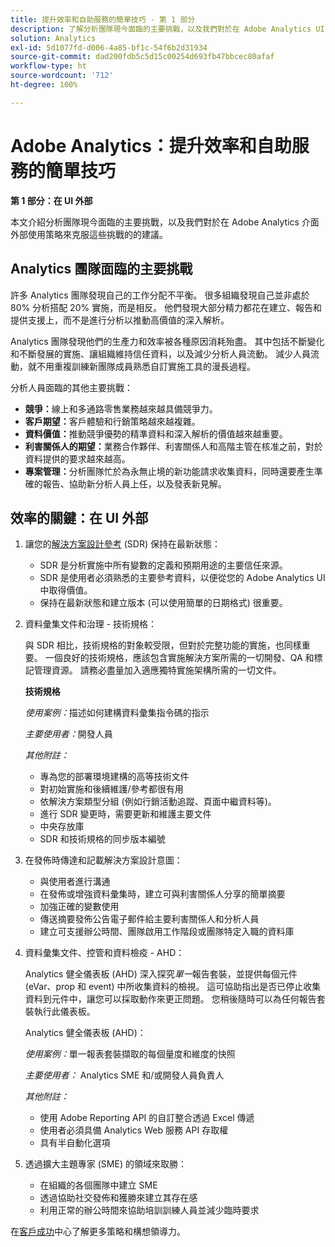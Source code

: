 ```yaml
---
title: 提升效率和自助服務的簡單技巧 - 第 1 部分
description: 了解分析團隊現今面臨的主要挑戰，以及我們對於在 Adobe Analytics UI 外部使用策略來克服這些挑戰的建議。
solution: Analytics
exl-id: 5d1077fd-d006-4a85-bf1c-54f6b2d31934
source-git-commit: dad200fdb5c5d15c00254d693fb47bbcec80afaf
workflow-type: ht
source-wordcount: '712'
ht-degree: 100%

---
```


# Adobe Analytics：提升效率和自助服務的簡單技巧

**第 1 部分：在 UI 外部**

本文介紹分析團隊現今面臨的主要挑戰，以及我們對於在 Adobe Analytics 介面外部使用策略來克服這些挑戰的的建議。

## Analytics 團隊面臨的主要挑戰

許多 Analytics 團隊發現自己的工作分配不平衡。 很多組織發現自己並非處於 80% 分析搭配 20% 實施，而是相反。 他們發現大部分精力都花在建立、報告和提供支援上，而不是進行分析以推動高價值的深入解析。

Analytics 團隊發現他們的生產力和效率被各種原因消耗殆盡。 其中包括不斷變化和不斷發展的實施、讓組織維持信任資料，以及減少分析人員流動。 減少人員流動，就不用重複訓練新團隊成員熟悉自訂實施工具的漫長過程。

分析人員面臨的其他主要挑戰：

* **競爭：**&#x200B;線上和多通路零售業務越來越具備競爭力。
* **客戶期望：**&#x200B;客戶體驗和行銷策略越來越複雜。
* **資料價值：**&#x200B;推動競爭優勢的精準資料和深入解析的價值越來越重要。
* **利害關係人的期望：**&#x200B;業務合作夥伴、利害關係人和高階主管在核准之前，對於資料提供的要求越來越高。
* **專案管理：**&#x200B;分析團隊忙於為永無止境的新功能請求收集資料，同時還要產生準確的報告、協助新分析人員上任，以及發表新見解。

## 效率的關鍵：在 UI 外部

1. 讓您的[解決方案設計參考](/help/implementation/implementation-basics/creating-and-maintaining-an-sdr.md) (SDR) 保持在最新狀態：

   * SDR 是分析實施中所有變數的定義和預期用途的主要信任來源。
   * SDR 是使用者必須熟悉的主要參考資料，以便從您的 Adobe Analytics UI 中取得價值。
   * 保持在最新狀態和建立版本 (可以使用簡單的日期格式) 很重要。

1. 資料彙集文件和治理 - 技術規格：

   與 SDR 相比，技術規格的對象較受限，但對於完整功能的實施，也同樣重要。 一個良好的技術規格，應該包含實施解決方案所需的一切開發、QA 和標記管理資源。 請務必盡量加入適應獨特實施架構所需的一切文件。

   **技術規格**

   _使用案例：_&#x200B;描述如何建構資料彙集指令碼的指示

   _主要使用者：_&#x200B;開發人員

   _其他附註：_

   * 專為您的部署環境建構的高等技術文件
   * 對初始實施和後續維護/參考都很有用
   * 依解決方案類型分組 (例如行銷活動追蹤、頁面中繼資料等)。
   * 進行 SDR 變更時，需要更新和維護主要文件
   * 中央存放庫
   * SDR 和技術規格的同步版本編號

1. 在發佈時傳達和記載解決方案設計意圖：

   * 與使用者進行溝通
   * 在發佈或增強資料彙集時，建立可與利害關係人分享的簡單摘要
   * 加強正確的變數使用
   * 傳送摘要發佈公告電子郵件給主要利害關係人和分析人員
   * 建立可支援辦公時間、團隊啟用工作階段或團隊特定入職的資料庫

1. 資料彙集文件、控管和資料檢疫 - AHD：

   Analytics 健全儀表板 (AHD) 深入探究&#x200B;_單一_&#x200B;報告套裝，並提供每個元件 (eVar、prop 和 event) 中所收集資料的檢視。 這可協助指出是否已停止收集資料到元件中，讓您可以採取動作來更正問題。 您稍後隨時可以為任何報告套裝執行此儀表板。

   Analytics 健全儀表板 (AHD)：

   _使用案例：_&#x200B;單一報表套裝擷取的每個量度和維度的快照

   _主要使用者：_ Analytics SME 和/或開發人員負責人

   _其他附註：_
   * 使用 Adobe Reporting API 的自訂整合透過 Excel 傳遞
   * 使用者必須具備 Analytics Web 服務 API 存取權
   * 具有半自動化選項

1. 透過擴大主題專家 (SME) 的領域來取勝：

   * 在組織的各個團隊中建立 SME
   * 透過協助社交發佈和獲勝來建立其存在感
   * 利用正常的辦公時間來協助培訓訓練人員並減少臨時要求

在[客戶成功](https://experienceleague.corp.adobe.com/docs/customer-success/customer-success/overview.html)中心了解更多策略和構想領導力。